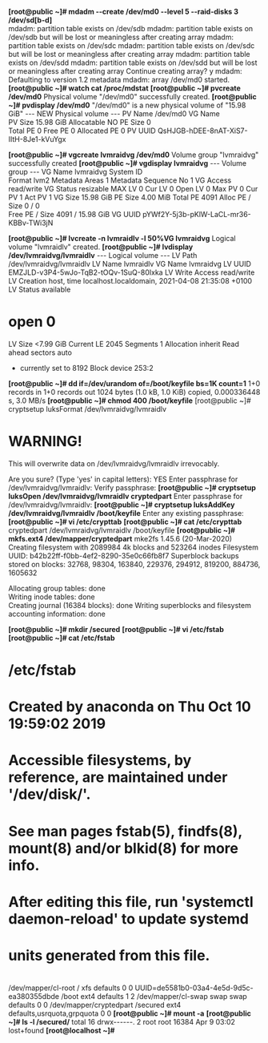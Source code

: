 **[root@public ~]# mdadm --create /dev/md0 --level 5 --raid-disks 3 /dev/sd[b-d]**  
mdadm: partition table exists on /dev/sdb
mdadm: partition table exists on /dev/sdb but will be lost or
       meaningless after creating array
mdadm: partition table exists on /dev/sdc
mdadm: partition table exists on /dev/sdc but will be lost or
       meaningless after creating array
mdadm: partition table exists on /dev/sdd
mdadm: partition table exists on /dev/sdd but will be lost or
       meaningless after creating array
Continue creating array? y
mdadm: Defaulting to version 1.2 metadata
mdadm: array /dev/md0 started.
**[root@public ~]# watch cat /proc/mdstat**
**[root@public ~]# pvcreate /dev/md0**
  Physical volume "/dev/md0" successfully created.
**[root@public ~]# pvdisplay /dev/md0**
  "/dev/md0" is a new physical volume of "15.98 GiB"
  --- NEW Physical volume ---
  PV Name               /dev/md0
  VG Name               
  PV Size               15.98 GiB
  Allocatable           NO
  PE Size               0   
  Total PE              0
  Free PE               0
  Allocated PE          0
  PV UUID               QsHJGB-hDEE-8nAT-XiS7-IItH-8Je1-kVuYgx
   
**[root@public ~]# vgcreate lvmraidvg /dev/md0**
  Volume group "lvmraidvg" successfully created
**[root@public ~]# vgdisplay lvmraidvg**
  --- Volume group ---
  VG Name               lvmraidvg
  System ID             
  Format                lvm2
  Metadata Areas        1
  Metadata Sequence No  1
  VG Access             read/write
  VG Status             resizable
  MAX LV                0
  Cur LV                0
  Open LV               0
  Max PV                0
  Cur PV                1
  Act PV                1
  VG Size               15.98 GiB
  PE Size               4.00 MiB
  Total PE              4091
  Alloc PE / Size       0 / 0   
  Free  PE / Size       4091 / 15.98 GiB
  VG UUID               pYWf2Y-5j3b-pKlW-LaCL-mr36-KBBv-TWi3jN
   
**[root@public ~]# lvcreate -n lvmraidlv -l 50%VG lvmraidvg**
  Logical volume "lvmraidlv" created.
**[root@public ~]# lvdisplay /dev/lvmraidvg/lvmraidlv** 
  --- Logical volume ---
  LV Path                /dev/lvmraidvg/lvmraidlv
  LV Name                lvmraidlv
  VG Name                lvmraidvg
  LV UUID                EMZJLD-v3P4-5wJo-TqB2-tOQv-1SuQ-80Ixka
  LV Write Access        read/write
  LV Creation host, time localhost.localdomain, 2021-04-08 21:35:08 +0100
  LV Status              available
  # open                 0
  LV Size                <7.99 GiB
  Current LE             2045
  Segments               1
  Allocation             inherit
  Read ahead sectors     auto
  - currently set to     8192
  Block device           253:2

**[root@public ~]# dd if=/dev/urandom of=/boot/keyfile bs=1K count=1**
1+0 records in
1+0 records out
1024 bytes (1.0 kB, 1.0 KiB) copied, 0.000336448 s, 3.0 MB/s
**[root@public ~]# chmod 400 /boot/keyfile**
[root@public ~]# cryptsetup luksFormat /dev/lvmraidvg/lvmraidlv

WARNING!
========
This will overwrite data on /dev/lvmraidvg/lvmraidlv irrevocably.

Are you sure? (Type 'yes' in capital letters): YES
Enter passphrase for /dev/lvmraidvg/lvmraidlv: 
Verify passphrase: 
**[root@public ~]# cryptsetup luksOpen /dev/lvmraidvg/lvmraidlv cryptedpart**
Enter passphrase for /dev/lvmraidvg/lvmraidlv: 
**[root@public ~]# cryptsetup luksAddKey /dev/lvmraidvg/lvmraidlv /boot/keyfile** 
Enter any existing passphrase:
**[root@public ~]# vi /etc/crypttab**
**[root@public ~]# cat /etc/crypttab** 
cryptedpart /dev/lvmraidvg/lvmraidlv /boot/keyfile
**[root@public ~]# mkfs.ext4 /dev/mapper/cryptedpart** 
mke2fs 1.45.6 (20-Mar-2020)
Creating filesystem with 2089984 4k blocks and 523264 inodes
Filesystem UUID: b42b22ff-f0bb-4ef2-8290-35e0c66fb8f7
Superblock backups stored on blocks: 
	32768, 98304, 163840, 229376, 294912, 819200, 884736, 1605632

Allocating group tables: done                            
Writing inode tables: done                            
Creating journal (16384 blocks): done
Writing superblocks and filesystem accounting information: done 

**[root@public ~]# mkdir /secured**
**[root@public ~]# vi /etc/fstab**
**[root@public ~]# cat /etc/fstab** 

#
# /etc/fstab
# Created by anaconda on Thu Oct 10 19:59:02 2019
#
# Accessible filesystems, by reference, are maintained under '/dev/disk/'.
# See man pages fstab(5), findfs(8), mount(8) and/or blkid(8) for more info.
#
# After editing this file, run 'systemctl daemon-reload' to update systemd
# units generated from this file.
#
/dev/mapper/cl-root     /                       xfs     defaults        0 0
UUID=de5581b0-03a4-4e5d-9d5c-ea380355dbde /boot                   ext4    defaults        1 2
/dev/mapper/cl-swap     swap                    swap    defaults        0 0
/dev/mapper/cryptedpart /secured                ext4    defaults,usrquota,grpquota        0 0
**[root@public ~]# mount -a**
**[root@public ~]# ls -l /secured/**
total 16
drwx------. 2 root root 16384 Apr  9 03:02 lost+found
**[root@localhost ~]#** 
